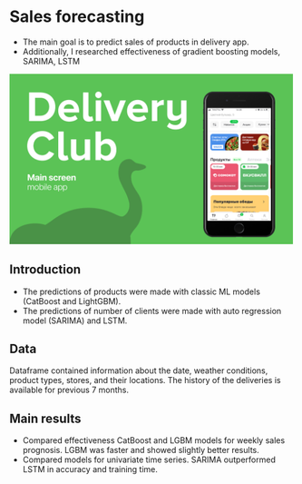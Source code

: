 # Sales forecasting
- The main goal is to predict sales of products in delivery app.
- Additionally, I researched effectiveness of gradient boosting models, SARIMA, LSTM
<div>
<img src="./data/picture.png" width="500"/>
</div>

## Introduction
- The predictions of products were made with classic ML models (CatBoost and LightGBM). 
- The predictions of number of clients were made with auto regression model (SARIMA) and LSTM.

## Data
Dataframe contained information about the date, weather conditions, product types, stores, and their locations. The history of the deliveries is available for previous 7 months.  

## Main results
- Compared effectiveness CatBoost and LGBM models for weekly sales prognosis. LGBM was faster and showed slightly better results.
- Compared models for univariate time series. SARIMA outperformed LSTM in accuracy and training time.


